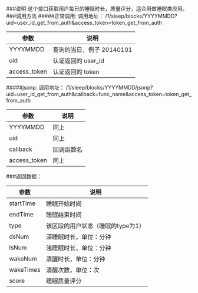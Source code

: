 ###说明
这个接口获取用户每日的睡眠时长，质量评分，适合用做睡眠类应用。
###调用方法
#####正常调用:
调用地址： /1/sleep/blocks/YYYYMMDD?uid=user_id_get_from_auth&access_token=token_get_from_auth

参数|说明
---|---
YYYYMMDD|查询的当日，例子 20140101
uid|认证返回的 user_id
access_token|认证返回的 token

#####jsonp: 
调用地址： /1/sleep/blocks/YYYYMMDD/jsonp?uid=user_id_get_from_auth&callback=func_name&access_token=token_get_from_auth

参数|说明
---|---
YYYYMMDD|同上
uid|同上
callback|回调函数名
access_token|同上
###返回数据：

参数|说明
---|---
startTime|睡眠开始时间
endTime|睡眠结束时间
type|该区段的用户状态（睡眠的type为1）
dsNum|深睡眠时长，单位：分钟
lsNum|浅睡眠时长，单位：分钟
wakeNum|清醒时长，单位：分钟
wakeTimes|清醒次数，单位：次
score|睡眠质量评分